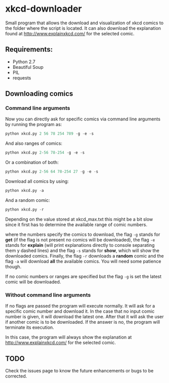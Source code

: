 # xkcd-downloader
Small program that allows the download and visualization of xkcd comics to the folder where the script is located. It can also download the explanation found at http://www.explainxkcd.com/ for the selected comic.

## Requirements:
- Python 2.7
- Beautiful Soup
- PIL
- requests

## Downloading comics

### Command line arguments
Now you can directly ask for specific comics via command line arguments by running the program as:

```python
python xkcd.py 2 56 78 254 789 -g -e -s
``` 
And also ranges of comics:

```python
python xkcd.py 2-56 78-254 -g -e -s
``` 
Or a combination of both:

```python
python xkcd.py 2-56 64 78-254 27 -g -e -s
``` 

Download all comics by using:
```python
python xkcd.py -a 
```
And a random comic:
```python
python xkcd.py -r
```
Depending on the value stored at xkcd\_max.txt this might be a bit slow since it first has to determine the available range of comic numbers.

where the numbers specify the comics to download, the flag ```-g``` stands for **get** (if the flag is not present no comics will be downloaded), the flag ```-e``` stands for **explain** (will print explanations directly to console separating them y dashed lines) and the flag ```-s``` stands for **show**, which will show the downloaded comics. Finally, the flag ```-r``` downloads a **random** comic and the flag ```-a``` will download **all** the available comics. You will need some patience though.

If no comic numbers or ranges are specified but the flag ```-g``` is set the latest comic will be downloaded.

### Without command line arguments
If no flags are passed the program will execute normally. It will ask for a specific comic number and download it. In the case that no input comic number is given, it will download the latest one. After that it will ask the user if another comic is to be downloaded. If the answer is no, the program will terminate its execution. 

In this case, the program will always show the explanation at http://www.explainxkcd.com/ for the selected comic.

## TODO
Check the issues page to know the future enhancements or bugs to be corrected.

